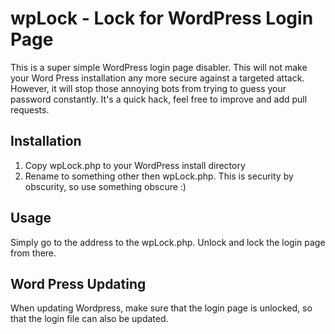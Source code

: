 # wpLock - Lock for WordPress Login Page

This is a super simple WordPress login page disabler. This will not make your Word Press installation any more secure against a targeted attack. However, it will stop those annoying bots from trying to guess your password constantly. It's a quick hack, feel free to improve and add pull requests.

## Installation

1. Copy wpLock.php to your WordPress install directory
2. Rename to something other then wpLock.php. This is security by obscurity, so use something obscure :)

## Usage
Simply go to the address to the wpLock.php. Unlock and lock the login page from there.

## Word Press Updating
When updating Wordpress, make sure that the login page is unlocked, so that the login file can also be updated.